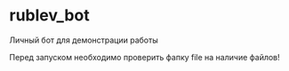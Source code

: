 # rublev_bot
Личный бот для демонстрации работы

Перед запуском необходимо проверить фапку file на наличие файлов!
